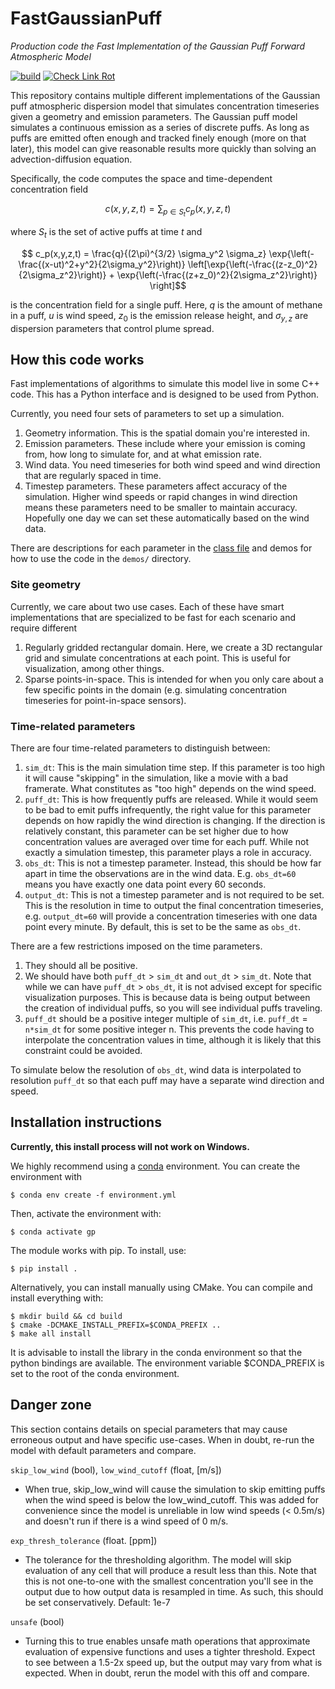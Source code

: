 # FastGaussianPuff
*Production code the Fast Implementation of the Gaussian Puff Forward Atmospheric Model*

[![build](https://github.com/Hammerling-Research-Group/FastGaussianPuff/actions/workflows/build.yml/badge.svg)](https://github.com/Hammerling-Research-Group/FastGaussianPuff/actions/workflows/build.yml)
[![Check Link Rot](https://github.com/Hammerling-Research-Group/FastGaussianPuff/actions/workflows/check-link-rot.yaml/badge.svg)](https://github.com/Hammerling-Research-Group/FastGaussianPuff/actions/workflows/check-link-rot.yaml)

This repository contains multiple different implementations of the Gaussian puff atmospheric dispersion model that simulates concentration timeseries given a geometry and emission parameters. The Gaussian puff model simulates a continuous emission as a series of discrete puffs. As long as puffs are emitted often enough and tracked finely enough (more on that later), this model can give reasonable results more quickly than solving an advection-diffusion equation.

Specifically, the code computes the space and time-dependent concentration field

$$ c(x,y,z,t) = \sum_{p \in S_t} c_p(x,y,z,t) $$

where $S_t$ is the set of active puffs at time $t$ and

$$ c_p(x,y,z,t) = \frac{q}{(2\pi)^{3/2}  \sigma_y^2 \sigma_z} \exp{\left(-\frac{(x-ut)^2+y^2}{2\sigma_y^2}\right)} \left[\exp{\left(-\frac{(z-z_0)^2}{2\sigma_z^2}\right)} + \exp{\left(-\frac{(z+z_0)^2}{2\sigma_z^2}\right)} \right]$$

is the concentration field for a single puff. Here, $q$ is the amount of methane in a puff, $u$ is wind speed, $z_0$ is the emission release height, and $\sigma_{y,z}$ are dispersion parameters that control plume spread.

## How this code works
Fast implementations of algorithms to simulate this model live in some C++ code. This has a Python interface and is designed to be used from Python.

Currently, you need four sets of parameters to set up a simulation.
1. Geometry information. This is the spatial domain you're interested in.
2. Emission parameters. These include where your emission is coming from, how long to simulate for, and at what emission rate.
3. Wind data. You need timeseries for both wind speed and wind direction that are regularly spaced in time.
4. Timestep parameters. These parameters affect accuracy of the simulation. Higher wind speeds or rapid changes in wind direction means these parameters need to be smaller to maintain accuracy. Hopefully one day we can set these automatically based on the wind data.

There are descriptions for each parameter in the [class file](GaussianPuff.py) and demos for how to use the code in the `demos/` directory.

### Site geometry
Currently, we care about two use cases. Each of these have smart implementations that are specialized to be fast for each scenario and require different 
1. Regularly gridded rectangular domain. Here, we create a 3D rectangular grid and simulate concentrations at each point. This is useful for visualization, among other things.
2. Sparse points-in-space. This is intended for when you only care about a few specific points in the domain (e.g. simulating concentration timeseries for point-in-space sensors).

### Time-related parameters
There are four time-related parameters to distinguish between:
1. `sim_dt`: This is the main simulation time step. If this parameter is too high it will cause "skipping" in the simulation, like a movie with a bad framerate. What constitutes as "too high" depends on the wind speed.
2. `puff_dt`: This is how frequently puffs are released. While it would seem to be bad to emit puffs infrequently, the right value for this parameter depends on how rapidly the wind direction is changing. If the direction is relatively constant, this parameter can be set higher due to how concentration values are averaged over time for each puff. While not exactly a simulation timestep, this parameter plays a role in accuracy.
3. `obs_dt`: This is not a timestep parameter. Instead, this should be how far apart in time the observations are in the wind data. E.g. `obs_dt=60` means you have exactly one data point every 60 seconds.
4. `output_dt`: This is not a timestep parameter and is not required to be set. This is the resolution in time to output the final concentration timeseries, e.g. `output_dt=60` will provide a concentration timeseries with one data point every minute. By default, this is set to be the same as `obs_dt`. 

There are a few restrictions imposed on the time parameters.
1. They should all be positive.
2. We should have both `puff_dt` > `sim_dt` and `out_dt` > `sim_dt`. Note that while we can have `puff_dt` > `obs_dt`, it is not advised except for specific visualization purposes. This is because data is being output between the creation of individual puffs, so you will see individual puffs traveling.
3. `puff_dt` should be a positive integer multiple of `sim_dt`, i.e. `puff_dt` = `n*sim_dt` for some positive integer n. This prevents the code having to interpolate the concentration values in time, although it is likely that this constraint could be avoided.

To simulate below the resolution of `obs_dt`, wind data is interpolated to resolution `puff_dt` so that each puff may have a separate wind direction and speed.

## Installation instructions
**Currently, this install process will not work on Windows.**

We highly recommend using a [conda](https://docs.conda.io/en/latest/) environment. You can create the environment with

```shell
$ conda env create -f environment.yml
```

Then, activate the environment with:

```shell
$ conda activate gp
```

The module works with pip. To install, use:
```shell
$ pip install .
```

Alternatively, you can install manually using CMake. You can compile and install everything with:

```shell
$ mkdir build && cd build
$ cmake -DCMAKE_INSTALL_PREFIX=$CONDA_PREFIX ..
$ make all install
```
It is advisable to install the library in the conda environment so that the python bindings are available. The environment variable $CONDA_PREFIX is set to the root of the conda environment.

## Danger zone
This section contains details on special parameters that may cause erroneous output and have specific use-cases. When in doubt, re-run the model with default parameters and compare.

`skip_low_wind` (bool), `low_wind_cutoff` (float, [m/s])
- When true, skip_low_wind will cause the simulation to skip emitting puffs when the wind speed is below the low_wind_cutoff. This was added for convenience since the model is unreliable in low wind speeds (< 0.5m/s) and doesn't run if there is a wind speed of 0 m/s. 

`exp_thresh_tolerance` (float. [ppm])
- The tolerance for the thresholding algorithm. The model will skip evaluation of any cell that will produce a result less than this. Note that this is not one-to-one with the smallest concentration you'll see in the output due to how output data is resampled in time. As such, this should be set conservatively. Default: 1e-7

`unsafe` (bool)
- Turning this to true enables unsafe math operations that approximate evaluation of expensive functions and uses a tighter threshold. Expect to see between a 1.5-2x speed up, but the output may vary from what is expected. When in doubt, rerun the model with this off and compare.